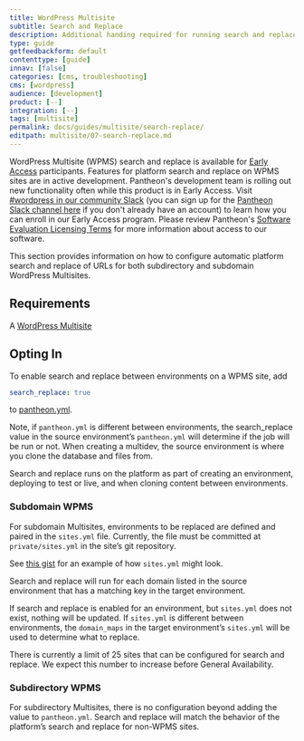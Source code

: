 ```yaml
---
title: WordPress Multisite
subtitle: Search and Replace
description: Additional handing required for running search and replace on WordPress Multisites.
type: guide
getfeedbackform: default
contenttype: [guide]
innav: [false]
categories: [cms, troubleshooting]
cms: [wordpress]
audience: [development]
product: [--]
integration: [--]
tags: [multisite]
permalink: docs/guides/multisite/search-replace/
editpath: multisite/07-search-replace.md
---
```


<Alert title="Early Access" type="info" icon="leaf">

WordPress Multisite (WPMS) search and replace is available for [Early Access](/oss-support-levels#early-access) participants. Features for platform search and replace on WPMS sites are in active development. Pantheon's development team is rolling out new functionality often while this product is in Early Access. Visit [#wordpress in our community Slack](https://pantheon-community.slack.com/archives/CT8MC5Y0K) (you can sign up for the [Pantheon Slack channel here](https://slackin.pantheon.io/) if you don't already have an account) to learn how you can enroll in our Early Access program. Please review Pantheon's [Software Evaluation Licensing Terms](https://legal.pantheon.io/#contract-hkqlbwpxo) for more information about access to our software.

</Alert>

This section provides information on how to configure automatic platform search and replace of URLs for both subdirectory and subdomain WordPress Multisites.

## Requirements
A [WordPress Multisite](/guides/multisite)

## Opting In
To enable search and replace between environments on a WPMS site, add 
```yaml:title=pantheon.yml
search_replace: true
```
to [pantheon.yml](/pantheon-yml).

Note, if `pantheon.yml` is different between environments, the search_replace value in the source environment’s `pantheon.yml` will determine if the job will be run or not. When creating a multidev, the source environment is where you clone the database and files from.

Search and replace runs on the platform as part of creating an environment, deploying to test or live, and when cloning content between environments.

### Subdomain WPMS
For subdomain Multisites, environments to be replaced are defined and paired in the `sites.yml` file. Currently, the file must be committed at `private/sites.yml` in the site’s git repository.

See [this gist](https://gist.github.com/scottbuscemi/b051ad6510ef8494aff80d0f43afeeb2) for an example of how `sites.yml` might look.

Search and replace will run for each domain listed in the source environment that has a matching key in the target environment.

If search and replace is enabled for an environment, but `sites.yml` does not exist, nothing will be updated. If `sites.yml` is different between environments, the `domain_maps` in the target environment’s `sites.yml` will be used to determine what to replace.

There is currently a limit of 25 sites that can be configured for search and replace. We expect this number to increase before General Availability.

### Subdirectory WPMS
For subdirectory Multisites, there is no configuration beyond adding the value to `pantheon.yml`. Search and replace will match the behavior of the platform’s search and replace for non-WPMS sites.
